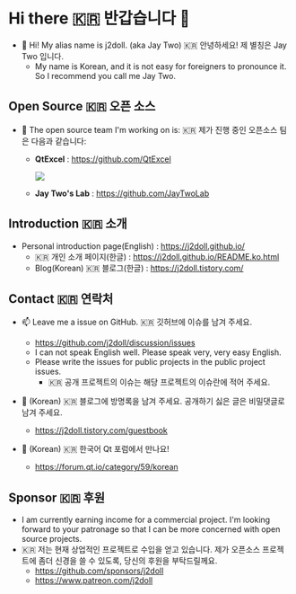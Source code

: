 # Hi there :kr: 반갑습니다 👋

<!--

**j2doll/j2doll** is a ✨ _special_ ✨ repository because its `README.md` (this file) appears on your GitHub profile.

Here are some ideas to get you started:

- 🔭 I’m currently working on ...
- 🌱 I’m currently learning ...
- 👯 I’m looking to collaborate on ...
- 🤔 I’m looking for help with ...
- 💬 Ask me about ...
- 📫 How to reach me: ...
- 😄 Pronouns: ...
- ⚡ Fun fact: ...

-->

- :monkey: Hi! My alias name is j2doll. (aka Jay Two) :kr: 안녕하세요! 제 별칭은 Jay Two 입니다.
  - My name is Korean, and it is not easy for foreigners to pronounce it. So I recommend you call me Jay Two. 

## Open Source :kr: 오픈 소스
   
- 🔭 The open source team I'm working on is: :kr: 제가 진행 중인 오픈소스 팀은 다음과 같습니다:
  - **QtExcel** : https://github.com/QtExcel

    <img src="https://raw.githubusercontent.com/QtExcel/QXlsx/master/markdown.data/QXlsx-Desktop.png" />

  - **Jay Two's Lab** : https://github.com/JayTwoLab

## Introduction :kr: 소개

- Personal introduction page(English) : https://j2doll.github.io/
  - :kr: 개인 소개 페이지(한글) : https://j2doll.github.io/README.ko.html
  - Blog(Korean) :kr: 블로그(한글) : https://j2doll.tistory.com/

## Contact :kr: 연락처

- :mailbox: Leave me a issue on GitHub. :kr: 깃허브에 이슈를 남겨 주세요.
  - https://github.com/j2doll/discussion/issues
  - I can not speak English well. Please speak very, very easy English.
  - Please write the issues for public projects in the public project issues. 
    - :kr: 공개 프로젝트의 이슈는 해당 프로젝트의 이슈란에 적어 주세요. 

- 💬 (Korean) :kr: 블로그에 방명록을 남겨 주세요. 공개하기 싫은 글은 비밀댓글로 남겨 주세요.
   - https://j2doll.tistory.com/guestbook

- 💬 (Korean) :kr: 한국어 Qt 포럼에서 만나요! 
  - https://forum.qt.io/category/59/korean

## Sponsor :kr: 후원
  - I am currently earning income for a commercial project. I'm looking forward to your patronage so that I can be more concerned with open source projects.
  - :kr: 저는 현재 상업적인 프로젝트로 수입을 얻고 있습니다. 제가 오픈소스 프로젝트에 좀더 신경을 쓸 수 있도록, 당신의 후원을 부탁드릴께요.
    - https://github.com/sponsors/j2doll
    - https://www.patreon.com/j2doll
